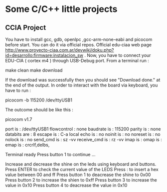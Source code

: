 # Some C/C++ little projects

## CCIA Project
You have to install gcc, gdb, openlpc ,gcc-arm-none-eabi and picocom before start.
You can do it via official repos.
Official  edu-ciaa web page http://www.proyecto-ciaa.com.ar/devwiki/doku.php?id=desarrollo:firmware:instalacion_sw .
Now, you have to connect your EDU-CIA ( cortex m4 ) through USB-Debug port.
From a terminal run :

make clean
make download

If the download was successfully then you should see "Download done." at the end of the output.
In order to interact with the board via keyboard, you have to run :

picocom -b 115200 /dev/ttyUSB1

The outcome should be like this :

picocom v1.7

port is        : /dev/ttyUSB1
flowcontrol    : none
baudrate is    : 115200
parity is      : none
databits are   : 8
escape is      : C-a
local echo is  : no
noinit is      : no
noreset is     : no
nolock is      : no
send_cmd is    : sz -vv
receive_cmd is : rz -vv
imap is        : 
omap is        : 
emap is        : crcrlf,delbs,

Terminal ready
Press button 1 to continue ... 

Increase and decrease the shine on the leds using keyboard and buttons.
Press ENTER to check the current value of the LEDS
Press : to insert a hex value between 00 and ff 
Press button 1 to deacrease the shine to 0x00
Press button 2 to increase the shien to 0xff
Press button 3 to increase the value in 0x10
Press button 4 to deacrease the value in 0x10
